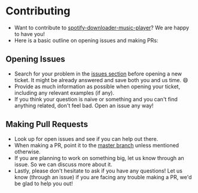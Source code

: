 # Contributing

- Want to contribute to [spotify-downloader-music-player](https://github.com/rpotter12/spotify-downloader-music-player)?
We are happy to have you!
- Here is a basic outline on opening issues and making PRs:

## Opening Issues

- Search for your problem in the
[issues section](https://github.com/rpotter12/spotify-downloader-music-player/issues)
before opening a new ticket. It might be already answered and save both you and us time. :smile:
- Provide as much information as possible when opening your ticket, including any relevant examples (if any).
- If you think your question is naive or something and you can't find anything related,
don't feel bad. Open an issue any way!

## Making Pull Requests

- Look up for open issues and see if you can help out there.
- When making a PR, point it to the [master branch](https://github.com/rpotter12/spotify-downloader-music-player/tree/master)
unless mentioned otherwise.
- If you are planning to work on something big, let us know through an issue. So we can discuss more about it.
- Lastly, please don't hesitate to ask if you have any questions!
Let us know (through an issue) if you are facing any trouble making a PR, we'd be glad to help you out!

